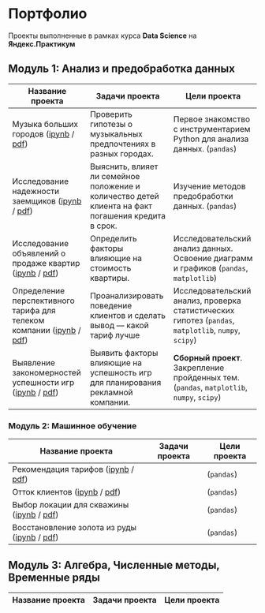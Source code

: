 # Портфолио
 
Проекты выполненные в рамках курса **Data Science** на **Яндекс.Практикум**

## Модуль 1: Анализ и предобработка данных

Название проекта|Задачи проекта|Цели проекта
-|-|-
Музыка больших городов ([ipynb](https://github.com/mustdayker/data_portfolio/blob/main/s_01_project_music_big_city.ipynb) / [pdf](https://github.com/mustdayker/data_portfolio/blob/main/pdf/s_01_project_music_big_city.pdf))|Проверить гипотезы о музыкальных предпочтениях в разных городах. | Первое знакомство с инструментарием Python для анализа данных. (`pandas`)
Исследование надежности заемщиков ([ipynb](https://github.com/mustdayker/data_portfolio/blob/main/s_02_project_investigation_of_the_reliability.ipynb) / [pdf](https://github.com/mustdayker/data_portfolio/blob/main/pdf/s_02_project_investigation_of_the_reliability.pdf))|Выяснить, влияет ли семейное положение и количество детей клиента на факт погашения кредита в срок.|Изучение методов предобработки данных. (`pandas`)
Исследование объявлений о продаже квартир ([ipynb](https://github.com/mustdayker/data_portfolio/blob/main/s_03_project_research_sale_house.ipynb) / [pdf](https://github.com/mustdayker/data_portfolio/blob/main/pdf/s_03_project_research_sale_house.pdf))|Определить факторы влияющие на стоимость квартиры.|Исследовательский анализ данных. Освоение диаграмм и графиков (`pandas`, `matplotlib`)
Определение перспективного тарифа для телеком компании ([ipynb](https://github.com/mustdayker/data_portfolio/blob/main/s_04_project_tariff_telecom.ipynb) / [pdf](https://github.com/mustdayker/data_portfolio/blob/main/pdf/s_04_project_tariff_telecom.pdf))|Проанализировать поведение клиентов и сделать вывод — какой тариф лучше|Исследовательский анализ, проверка статистических гипотез (`pandas`, `matplotlib`, `numpy`, `scipy`)
Выявление закономерностей успешности игр ([ipynb](https://github.com/mustdayker/data_portfolio/blob/main/s_05_combined-project_games.ipynb) / [pdf](https://github.com/mustdayker/data_portfolio/blob/main/pdf/s_05_combined-project_games.pdf))|Выявить факторы влияющие на успешность игр для планирования рекламной компании. |**Сборный проект**. Закрепление пройденных тем. (`pandas`, `matplotlib`, `numpy`, `scipy`)


### Модуль 2: Машинное обучение
Название проекта|Задачи проекта|Цели проекта
-|-|-
Рекомендация тарифов ([ipynb]() / [pdf]())||(`pandas`)
Отток клиентов ([ipynb]() / [pdf]())||(`pandas`)
Выбор локации для скважины ([ipynb]() / [pdf]())||(`pandas`)
Восстановление золота из руды ([ipynb]() / [pdf]())||(`pandas`)

## Модуль 3: Алгебра, Численные методы, Временные ряды
Название проекта|Задачи проекта|Цели проекта
-|-|-

